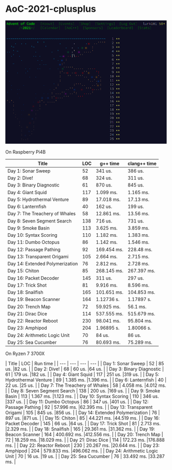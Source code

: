 # AoC-2021-cplusplus
![dive!](dive.png)

On Raspberry Pi4B

| Title | LOC | g++ time | clang++ time |
| --- | --- | --- | --- |
| Day 1: Sonar Sweep  | 52 | 341 us. | 386 us. |
| Day 2: Dive!  | 68 | 324 us. | 311 us. |
| Day 3: Binary Diagnostic  | 61 | 870 us. | 845 us. |
| Day 4: Giant Squid  | 117 | 1.099 ms. | 1.165 ms. |
| Day 5: Hydrothermal Venture  | 89 | 17.018 ms. | 17.13 ms. |
| Day 6: Lanternfish  | 40 | 162 us. | 199 us. |
| Day 7: The Treachery of Whales  | 58 | 12.861 ms. | 13.56 ms. |
| Day 8: Seven Segment Search  | 138 | 716 us. | 731 us. |
| Day 9: Smoke Basin  | 113 | 3.625 ms. | 3.859 ms. |
| Day 10: Syntax Scoring  | 110 | 1.182 ms. | 1.383 ms. |
| Day 11: Dumbo Octopus  | 86 | 1.142 ms. | 1.546 ms. |
| Day 12: Passage Pathing  | 92 | 169.454 ms. | 228.48 ms. |
| Day 13: Transparent Origami  | 105 | 2.664 ms. | 2.715 ms. |
| Day 14: Extended Polymerization  | 76 | 2.812 ms. | 2.728 ms. |
| Day 15: Chiton  | 85 | 268.145 ms. | 267.397 ms. |
| Day 16: Packet Decoder  | 145 | 311 us. | 297 us. |
| Day 17: Trick Shot  | 81 | 9.916 ms. | 8.596 ms. |
| Day 18: Snailfish  | 165 | 101.651 ms. | 104.853 ms. |
| Day 19: Beacon Scanner  | 164 | 1.12736 s.  | 1.17897 s.  |
| Day 20: Trench Map  | 72 | 59.925 ms. | 56.1 ms. |
| Day 21: Dirac Dice  | 114 | 537.555 ms. | 515.679 ms. |
| Day 22: Reactor Reboot  | 230 | 98.041 ms. | 95.804 ms. |
| Day 23: Amphipod  | 204 | 1.96895 s.  | 1.80066 s.  |
| Day 24: Arithmetic Logic Unit  | 70 | 84 us. | 86 us. |
| Day 25: Sea Cucumber  | 76 | 80.693 ms. | 75.289 ms. |

On Ryzen 7 3700X

| Title | LOC | Run time |
| --- | --- | --- | --- |
| Day 1: Sonar Sweep  | 52 | 85 us. |82 us. |
| Day 2: Dive!  | 68 | 60 us. |64 us. |
| Day 3: Binary Diagnostic  | 61 | 179 us. |182 us. |
| Day 4: Giant Squid  | 117 | 251 us. |319 us. |
| Day 5: Hydrothermal Venture  | 89 | 1.385 ms. |1.396 ms. |
| Day 6: Lanternfish  | 40 | 22 us. |25 us. |
| Day 7: The Treachery of Whales  | 58 | 4.058 ms. |4.012 ms. |
| Day 8: Seven Segment Search  | 138 | 200 us. |169 us. |
| Day 9: Smoke Basin  | 113 | 1.367 ms. |1.123 ms. |
| Day 10: Syntax Scoring  | 110 | 346 us. |337 us. |
| Day 11: Dumbo Octopus  | 86 | 347 us. |401 us. |
| Day 12: Passage Pathing  | 92 | 57.996 ms. |62.395 ms. |
| Day 13: Transparent Origami  | 105 | 845 us. |856 us. |
| Day 14: Extended Polymerization  | 76 | 897 us. |871 us. |
| Day 15: Chiton  | 85 | 44.221 ms. |44.519 ms. |
| Day 16: Packet Decoder  | 145 | 66 us. |64 us. |
| Day 17: Trick Shot  | 81 | 2.713 ms. |2.329 ms. |
| Day 18: Snailfish  | 165 | 29.361 ms. |31.362 ms. |
| Day 19: Beacon Scanner  | 164 | 400.692 ms. |412.556 ms. |
| Day 20: Trench Map  | 72 | 18.259 ms. |18.029 ms. |
| Day 21: Dirac Dice  | 114 | 172.23 ms. |176.888 ms. |
| Day 22: Reactor Reboot  | 230 | 20.267 ms. |20.644 ms. |
| Day 23: Amphipod  | 204 | 579.833 ms. |496.062 ms. |
| Day 24: Arithmetic Logic Unit  | 70 | 16 us. |19 us. |
| Day 25: Sea Cucumber  | 76 | 33.492 ms. |33.287 ms. |

